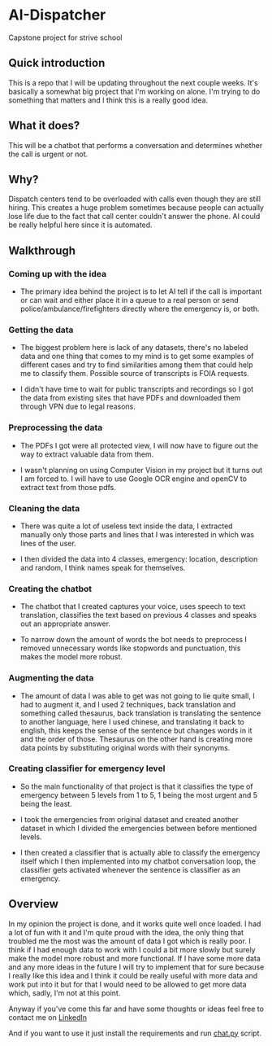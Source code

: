 # AI-Dispatcher
Capstone project for strive school
## Quick introduction
This is a repo that I will be updating throughout the next couple weeks. It's basically a somewhat big project that I'm working on alone. I'm trying to do something that matters and I think this is a really good idea.
## What it does?
This will be a chatbot that performs a conversation and determines whether the call is urgent or not.
## Why?
Dispatch centers tend to be overloaded with calls even though they are still hiring. This creates a huge problem sometimes because people can actually lose life due to the fact that call center couldn't answer the phone. AI could be really helpful here since it is automated.
## Walkthrough

### Coming up with the idea

- The primary idea behind the project is to let AI tell if the call is important or can wait and either place it in a queue to a real person or send police/ambulance/firefighters directly where the emergency is, or both.

### Getting the data

- The biggest problem here is lack of any datasets, there's no labeled data and one thing that comes to my mind is to get some examples of different cases and try to find similarities among them that could help me to classify them. Possible source of transcripts is FOIA requests.

- I didn't have time to wait for public transcripts and recordings so I got the data from existing sites that have PDFs and downloaded them through VPN due to legal reasons.

### Preprocessing the data

- The PDFs I got were all protected view, I will now have to figure out the way to extract valuable data from them.
  
- I wasn't planning on using Computer Vision in my project but it turns out I am forced to. I will have to use Google OCR engine and openCV to extract text from those pdfs.

### Cleaning the data

- There was quite a lot of useless text inside the data, I extracted manually only those parts and lines that I was interested in which was lines of the user.

- I then divided the data into 4 classes, emergency: location, description and random, I think names speak for themselves.

### Creating the chatbot

- The chatbot that I created captures your voice, uses speech to text translation, classifies the text based on previous 4 classes and speaks out an appropriate answer.

- To narrow down the amount of words the bot needs to preprocess I removed unnecessary words like stopwords and punctuation, this makes the model more robust.

### Augmenting the data

- The amount of data I was able to get was not going to lie quite small, I had to augment it, and I used 2 techniques, back translation and something called thesaurus, back translation is translating the sentence to another language, here I used chinese, and translating it back to english, this keeps the sense of the sentence but changes words in it and the order of those. Thesaurus on the other hand is creating more data points by substituting original words with their synonyms.

### Creating classifier for emergency level

- So the main functionality of that project is that it classifies the type of emergency between 5 levels from 1 to 5, 1 being the most urgent and 5 being the least.

- I took the emergencies from original dataset and created another dataset in which I divided the emergencies between before mentioned levels.

- I then created a classifier that is actually able to classify the emergency itself which I then implemented into my chatbot conversation loop, the classifier gets activated whenever the sentence is classifier as an emergency.

## Overview

In my opinion the project is done, and it works quite well once loaded. I had a lot of fun with it and I'm quite proud with the idea, the only thing that troubled me the most was the amount of data I got which is really poor. I think if I had enough data to work with I could a bit more slowly but surely make the model more robust and more functional. If I have some more data and any more ideas in the future I will try to implement that for sure because I really like this idea and I think it could be really useful with more data and work put into it but for that I would need to be allowed to get more data which, sadly, I'm not at this point.

Anyway if you've come this far and have some thoughts or ideas feel free to contact me on [LinkedIn](https://www.linkedin.com/in/micha%C5%82-podlaszuk-612a99200/)

And if you want to use it just install the requirements and run [chat.py](../blob/main/chatbot/chat.py) script.
